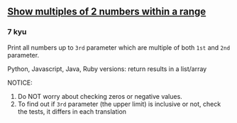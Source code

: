 <h2><a href=https://www.codewars.com/kata/583989556754d6f4c700018e/train/javascript target="_blank">Show multiples of 2 numbers within a range</a></h2><h3>7 kyu</h3><p>Print all numbers up to <code>3rd</code> parameter which are multiple of both <code>1st</code> and <code>2nd</code> parameter.</p><p>Python, Javascript, Java, Ruby versions: return results in a list/array</p><p>NOTICE:</p><ol><li>Do NOT worry about checking zeros or negative values.</li><li>To find out if <code>3rd</code> parameter (the upper limit) is inclusive or not, check the tests, it differs in each translation</li></ol>